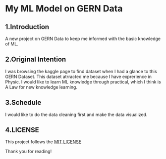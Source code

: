 # My ML Model on GERN Data
## 1.Introduction
A new project on GERN Data to keep me informed with the basic knowledge of ML.
## 2.Original Intention
I was browsing the kaggle page to find dataset when I had a glance to this GERN Dataset. This dataset atrracted me because I have exprerience in Physic. I would like to learn ML knowledge through practical, which I think is A Law for new knowledge learning.
## 3.Schedule
I would like to do the data cleaning first and make the data visualized.
## 4.LICENSE
This project follows the [MIT LICENSE](LICENSE)

Thank you for reading!